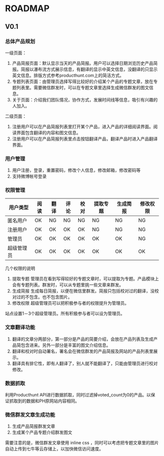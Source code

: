 # ROADMAP

## V0.1

### 总体产品规划

一级页面：

1. 产品简报页面：默认显示当天的产品简报。用户可以选择日期浏览历史产品简报。简报以瀑布流方式展示信息，有翻译的显示中英文信息，没翻译的只显示英文信息。排版方式参考producthunt.com上的简洁方式。
2. 专题列表页面：由管理员选择写得比较好的介绍某个产品的专题文章，放在专题列表里。需要微信群发时，可以在专题文章里选择生成微信群发的图文信息。
3. 关于页面：介绍我们团队情况，协作方式，发展时间线等信息，吸引有兴趣的人加入。

二级页面：

1. 注册用户可以在产品简报列表里打开某个产品，进入产品的详细阅读界面。阅读界面包含翻译的内容和图文信息。
2. 注册用户可以在产品简报列表里点击按钮翻译产品，翻译产品时进入产品翻译界面。

### 用户管理

1. 用户注册，登录，重置密码，修改个人信息，修改邮箱，修改密码等
2. 支持微博帐号登录

### 权限管理


用户类型    | 阅读 | 翻译 | 评论 | 校对 | 提取专题 | 生成简报 | 修改权限
------------|-----|------|------|------|---------|----------|--------
匿名用户    | OK   | NG   | NG  | NG   | NG       | NG      | NG
注册用户    | OK   | OK   | OK  | OK   | NG       | NG      | NG
管理员      | OK   | OK   | OK  | OK   | OK       | OK      | NG
超级管理员  | OK   | OK   | OK  | OK   | OK       | OK      | OK


几个权限的说明

1. 提取专题
   管理员在看到写得较好的专题文章时，可以提取为专题。产品模块上会有专题列表。群发时，可以从专题里挑一些文章来群发。
2. 生成简报
   生成每日简报，以便在微信里群发。简报只包括校对过的翻译，没校对过的不包含。也不包含图片。
3. 修改权限
   超级管理员可以把积极参与者的权限提升为管理员。

站点设置1－3个超级管理员。所有积极参与者可以设为管理员。

### 文章翻译功能

1. 翻译的文章分两部分，第一部分是产品的简要介绍，会放在产品列表及生成产品简包含进来。另外一部分是丰富的图文介绍信息。
2. 翻译和校对时自动署名，署名会在微信群发的产品简报及网站的产品列表里展示。
3. 翻译具有排它性，即有人翻译了，别人就不能翻译了，只能由管理员进行校对修改。

### 数据抓取

利用Producthunt API进行数据抓取，同时过滤掉voted_count为0的产品。以保证抓取到的数据和PH原网站内容相同。

### 微信群发文章生成功能

1. 生成产品简报群发文章
2. 生成某个产品专题介绍群发图文

需要注意的是，微信群发文章使用 inline css ，同时可以考虑把专题文章里的图片自动上传到七牛等云存储上，以加快微信访问速度。
